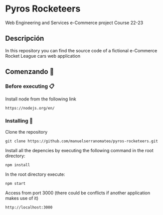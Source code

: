 # Pyros Rocketeers
Web Engineering and Services e-Commerce project Course 22-23

## Descripción
In this repository you can find the source code of a fictional e-Commerce Rocket League cars web application
## Comenzando 🚀

### Before executing 📋
Install node from the following link
```
https://nodejs.org/en/
```

### Installing 🔧
Clone the repository
```
git clone https://github.com/manuelserranomateo/pyros-rocketeers.git
```
Install all the depencies by executing the following command in the root directory:
```
npm install
```
In the root directory execute:
```
npm start
```
Access from port 3000 (there could be conflicts if another application makes use of it)
```
http://localhost:3000
```

